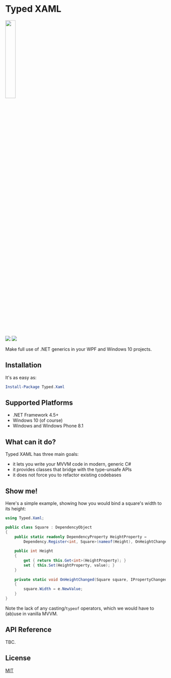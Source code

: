 # Typed XAML

<img src="http://i.imgur.com/dm65ZkB.png" width="25%"/>

![](https://travis-ci.org/jamesqo/typed-xaml.svg) ![](https://ci.appveyor.com/api/projects/status/github/jamesqo/typed-xaml?branch=master&svg=true)

Make full use of .NET generics in your WPF and Windows 10 projects.

## Installation

It's as easy as:

```powershell
Install-Package Typed.Xaml
```

## Supported Platforms

- .NET Framework 4.5+
- Windows 10 (of course)
- Windows and Windows Phone 8.1

## What can it do?

Typed XAML has three main goals:

- it lets you write your MVVM code in modern, generic C#
- it provides classes that bridge with the type-unsafe APIs
- it does not force you to refactor existing codebases

## Show me!

Here's a simple example, showing how you would bind a square's width to its height:

```csharp
using Typed.Xaml;

public class Square : DependencyObject
{
    public static readonly DependencyProperty HeightProperty =
        Dependency.Register<int, Square>(nameof(Height), OnHeightChanged);
    
    public int Height
    {
        get { return this.Get<int>(HeightProperty); }
        set { this.Set(HeightProperty, value); }
    }
    
    private static void OnHeightChanged(Square square, IPropertyChangedArgs<int> e)
    {
        square.Width = e.NewValue;
    }
}
```

Note the lack of any casting/`typeof` operators, which we would have to (ab)use in vanilla MVVM.

## API Reference

TBC.

## License

[MIT](LICENSE)
